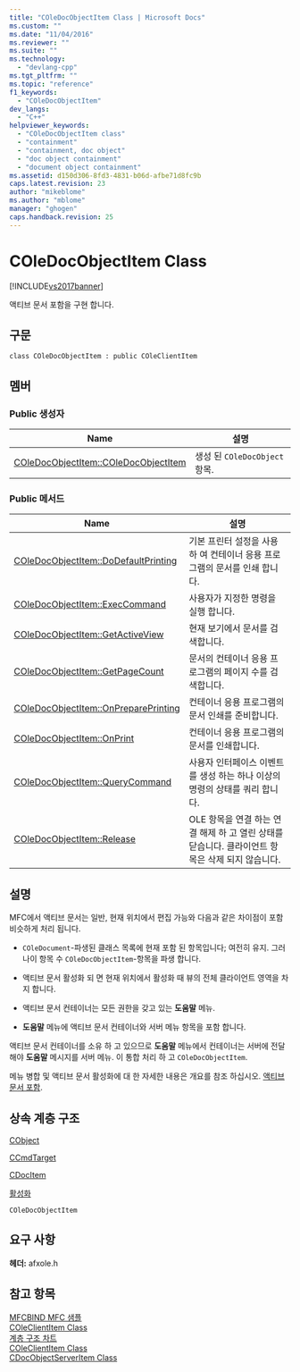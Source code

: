 ```yaml
---
title: "COleDocObjectItem Class | Microsoft Docs"
ms.custom: ""
ms.date: "11/04/2016"
ms.reviewer: ""
ms.suite: ""
ms.technology: 
  - "devlang-cpp"
ms.tgt_pltfrm: ""
ms.topic: "reference"
f1_keywords: 
  - "COleDocObjectItem"
dev_langs: 
  - "C++"
helpviewer_keywords: 
  - "COleDocObjectItem class"
  - "containment"
  - "containment, doc object"
  - "doc object containment"
  - "document object containment"
ms.assetid: d150d306-8fd3-4831-b06d-afbe71d8fc9b
caps.latest.revision: 23
author: "mikeblome"
ms.author: "mblome"
manager: "ghogen"
caps.handback.revision: 25
---
```

# COleDocObjectItem Class
[!INCLUDE[vs2017banner](../../assembler/inline/includes/vs2017banner.md)]

액티브 문서 포함을 구현 합니다.  
  
## 구문  
  
```  
class COleDocObjectItem : public COleClientItem  
```  
  
## 멤버  
  
### Public 생성자  
  
|Name|설명|  
|----------|--------|  
|[COleDocObjectItem::COleDocObjectItem](../Topic/COleDocObjectItem::COleDocObjectItem.md)|생성 된 `COleDocObject` 항목.|  
  
### Public 메서드  
  
|Name|설명|  
|----------|--------|  
|[COleDocObjectItem::DoDefaultPrinting](../Topic/COleDocObjectItem::DoDefaultPrinting.md)|기본 프린터 설정을 사용 하 여 컨테이너 응용 프로그램의 문서를 인쇄 합니다.|  
|[COleDocObjectItem::ExecCommand](../Topic/COleDocObjectItem::ExecCommand.md)|사용자가 지정한 명령을 실행 합니다.|  
|[COleDocObjectItem::GetActiveView](../Topic/COleDocObjectItem::GetActiveView.md)|현재 보기에서 문서를 검색합니다.|  
|[COleDocObjectItem::GetPageCount](../Topic/COleDocObjectItem::GetPageCount.md)|문서의 컨테이너 응용 프로그램의 페이지 수를 검색합니다.|  
|[COleDocObjectItem::OnPreparePrinting](../Topic/COleDocObjectItem::OnPreparePrinting.md)|컨테이너 응용 프로그램의 문서 인쇄를 준비합니다.|  
|[COleDocObjectItem::OnPrint](../Topic/COleDocObjectItem::OnPrint.md)|컨테이너 응용 프로그램의 문서를 인쇄합니다.|  
|[COleDocObjectItem::QueryCommand](../Topic/COleDocObjectItem::QueryCommand.md)|사용자 인터페이스 이벤트를 생성 하는 하나 이상의 명령의 상태를 쿼리 합니다.|  
|[COleDocObjectItem::Release](../Topic/COleDocObjectItem::Release.md)|OLE 항목을 연결 하는 연결 해제 하 고 열린 상태를 닫습니다.  클라이언트 항목은 삭제 되지 않습니다.|  
  
## 설명  
 MFC에서 액티브 문서는 일반, 현재 위치에서 편집 가능와 다음과 같은 차이점이 포함 비슷하게 처리 됩니다.  
  
-   `COleDocument`\-파생된 클래스 목록에 현재 포함 된 항목입니다; 여전히 유지. 그러나이 항목 수 `COleDocObjectItem`\-항목을 파생 합니다.  
  
-   액티브 문서 활성화 되 면 현재 위치에서 활성화 때 뷰의 전체 클라이언트 영역을 차지 합니다.  
  
-   액티브 문서 컨테이너는 모든 권한을 갖고 있는  **도움말** 메뉴.  
  
-   **도움말** 메뉴에 액티브 문서 컨테이너와 서버 메뉴 항목을 포함 합니다.  
  
 액티브 문서 컨테이너를 소유 하 고 있으므로  **도움말** 메뉴에서 컨테이너는 서버에 전달 해야  **도움말** 메시지를 서버 메뉴.  이 통합 처리 하 고 `COleDocObjectItem`.  
  
 메뉴 병합 및 액티브 문서 활성화에 대 한 자세한 내용은 개요를 참조 하십시오.  [액티브 문서 포함](../../mfc/active-document-containment.md).  
  
## 상속 계층 구조  
 [CObject](../../mfc/reference/cobject-class.md)  
  
 [CCmdTarget](../../mfc/reference/ccmdtarget-class.md)  
  
 [CDocItem](../../mfc/reference/cdocitem-class.md)  
  
 [활성화](../../mfc/reference/coleclientitem-class.md)  
  
 `COleDocObjectItem`  
  
## 요구 사항  
 **헤더:**  afxole.h  
  
## 참고 항목  
 [MFCBIND MFC 샘플](../../top/visual-cpp-samples.md)   
 [COleClientItem Class](../../mfc/reference/coleclientitem-class.md)   
 [계층 구조 차트](../../mfc/hierarchy-chart.md)   
 [COleClientItem Class](../../mfc/reference/coleclientitem-class.md)   
 [CDocObjectServerItem Class](../../mfc/reference/cdocobjectserveritem-class.md)